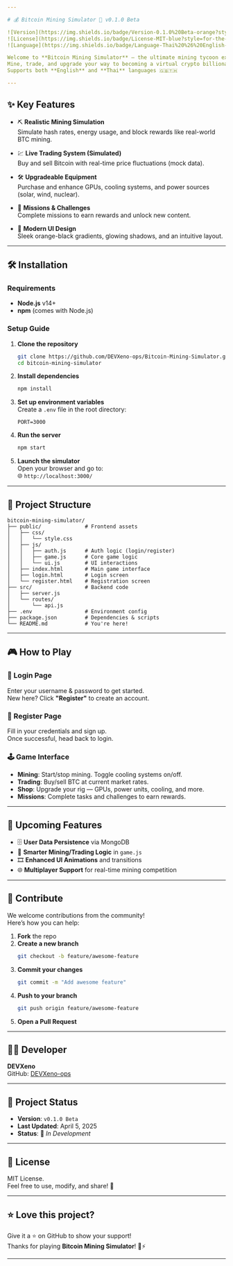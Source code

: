 ```yaml
---

# 💰 Bitcoin Mining Simulator 🚀 v0.1.0 Beta

![Version](https://img.shields.io/badge/Version-0.1.0%20Beta-orange?style=for-the-badge)
![License](https://img.shields.io/badge/License-MIT-blue?style=for-the-badge)
![Language](https://img.shields.io/badge/Language-Thai%20%26%20English-green?style=for-the-badge)

Welcome to **Bitcoin Mining Simulator** — the ultimate mining tycoon experience! 🎮  
Mine, trade, and upgrade your way to becoming a virtual crypto billionaire — all in a sleek, orange-and-black themed UI inspired by the Bitcoin aesthetic.  
Supports both **English** and **Thai** languages 🇬🇧🇹🇭

---
```


## ✨ Key Features

- ⛏️ **Realistic Mining Simulation**  
  Simulate hash rates, energy usage, and block rewards like real-world BTC mining.

- 💹 **Live Trading System (Simulated)**  
  Buy and sell Bitcoin with real-time price fluctuations (mock data).

- 🛠️ **Upgradeable Equipment**  
  Purchase and enhance GPUs, cooling systems, and power sources (solar, wind, nuclear).

- 🎯 **Missions & Challenges**  
  Complete missions to earn rewards and unlock new content.

- 🎨 **Modern UI Design**  
  Sleek orange-black gradients, glowing shadows, and an intuitive layout.

---

## 🛠️ Installation

### Requirements

- **Node.js** v14+
- **npm** (comes with Node.js)

### Setup Guide

1. **Clone the repository**  
   ```bash
   git clone https://github.com/DEVXeno-ops/Bitcoin-Mining-Simulator.git
   cd bitcoin-mining-simulator
   ```

2. **Install dependencies**  
   ```bash
   npm install
   ```

3. **Set up environment variables**  
   Create a `.env` file in the root directory:
   ```
   PORT=3000
   ```

4. **Run the server**  
   ```bash
   npm start
   ```

5. **Launch the simulator**  
   Open your browser and go to:  
   🌐 `http://localhost:3000/`

---

## 📁 Project Structure

```
bitcoin-mining-simulator/
├── public/              # Frontend assets
│   ├── css/
│   │   └── style.css
│   ├── js/
│   │   ├── auth.js      # Auth logic (login/register)
│   │   ├── game.js      # Core game logic
│   │   └── ui.js        # UI interactions
│   ├── index.html       # Main game interface
│   ├── login.html       # Login screen
│   └── register.html    # Registration screen
├── src/                 # Backend code
│   ├── server.js
│   └── routes/
│       └── api.js
├── .env                 # Environment config
├── package.json         # Dependencies & scripts
└── README.md            # You're here!
```

---

## 🎮 How to Play

### 🔐 Login Page  
Enter your username & password to get started.  
New here? Click **"Register"** to create an account.

### 📝 Register Page  
Fill in your credentials and sign up.  
Once successful, head back to login.

### 🕹️ Game Interface

- **Mining**: Start/stop mining. Toggle cooling systems on/off.
- **Trading**: Buy/sell BTC at current market rates.
- **Shop**: Upgrade your rig — GPUs, power units, cooling, and more.
- **Missions**: Complete tasks and challenges to earn rewards.

---

## 🚧 Upcoming Features

- 🗄️ **User Data Persistence** via MongoDB  
- 🧠 **Smarter Mining/Trading Logic** in `game.js`  
- 🎞️ **Enhanced UI Animations** and transitions  
- 🌐 **Multiplayer Support** for real-time mining competition  

---

## 🤝 Contribute

We welcome contributions from the community!  
Here’s how you can help:

1. **Fork** the repo  
2. **Create a new branch**  
   ```bash
   git checkout -b feature/awesome-feature
   ```
3. **Commit your changes**  
   ```bash
   git commit -m "Add awesome feature"
   ```
4. **Push to your branch**  
   ```bash
   git push origin feature/awesome-feature
   ```
5. **Open a Pull Request**

---

## 👨‍💻 Developer

**DEVXeno**  
GitHub: [DEVXeno-ops](https://github.com/DEVXeno-ops)  

---

## 📅 Project Status

- **Version**: `v0.1.0 Beta`  
- **Last Updated**: April 5, 2025  
- **Status**: 🚧 *In Development*

---

## 📜 License

MIT License.  
Feel free to use, modify, and share! 🙌

---

## ⭐ Love this project?

Give it a ⭐ on GitHub to show your support!  
Thanks for playing **Bitcoin Mining Simulator**! 💸⚡

---
